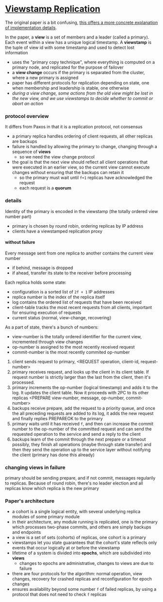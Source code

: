 # [Viewstamp Replication](http://www.cs.princeton.edu/courses/archive/fall09/cos518/papers/viewstamped.pdf)
The original paper is a bit confusing, [this offers a more concrete explanation of implementation details](http://pmg.csail.mit.edu/papers/vr-revisited.pdf).

In the paper, a **view** is a set of members and a leader (called a primary). Each event within a view has a unique logical timestamp. A **viewstamp** is the tuple of view id with some timestamp and used to detect lost information
- uses the "primary copy technique", where everything is computed on a primary node, and replicated for the purpose of failover
- a **view change** occurs if the primary is separated from the cluster, where a new primary is assigned
- paper has different protocols for replication depending on state, one when membership and leadership is stable, one otherwise
- *during a view change, some actions from the old view might be lost in the new view, and we use viewstamps to decide whether to commit or abort an action*

### protocol overview
It differs from Paxos in that it is a replication protocol, not consensus
- a primary replica handles ordering of client requests, all other replicas are backups
- failure is handled by allowing the primary to change, changing through a sequence of **views**
  - so we need the view change protocol
- the goal is that the next view should reflect all client operations that were executed in an earlier view, so the current view cannot execute changes without ensuring that the backups can retain it
  - so the primary must wait until `f+1` replicas have acknowledged the request
  - each request is a **quorum**

### details
Identity of the primary is encoded in the viewstamp (the totally ordered view number part)
- primary is chosen by round robin, ordering replicas by IP address
- clients have a viewstamped replication proxy

#### without failure
Every message sent from one replica to another contains the current view number
- if behind, message is dropped
- if ahead, transfer its state to the receiver before processing

Each replica holds some state:
- configuration is a sorted list of `2f + 1` IP addresses
- replica number is the index of the replica itself
- log contains the ordered list of requests that have been received
- client-table tracks the most recent requests from all clients, important for ensuring execution of requests
- current status {normal, view-change, recovering}

As a part of state, there's a bunch of numbers:
- view-number is the totally ordered identifier for the current view, incremented through view changes
- op-number is assigned to the most recently received request
- commit-number is the most recently commited op-number

1. client sends request to primary, <REQUEST operation, client-id, request-number>
2. primary receives request, and looks up the client in its client table. If request number is strictly larger than the last from the client, then it's processed.
3. primary increments the op-number (logical timestamp) and adds it to the log. It updates the client table. Now it proceeds with 2PC to its other replicas <PREPARE view-number, message, op-number, commit-number>
4. backups receive prepare, add the request to a priority queue, and once the all preceding requests are added to its log, it adds the new request and finally replies PREPAREOK to the primary
5. primary waits until it has received `f`, and then can increase the commit number to the op-number of the committed request and can send the requested operation to the service and send a reply to the client
6. backups learn of the commit through the next prepare or a timeout possibly, they finish all operations (maybe through state transfer) and then they send the operation up to the service layer without notifying the client (primary has done this already)

### changing views in failure
primary should be sending prepare, and if not commit, messages regularily to replicas. Because of round robin, there's no leader election and all replicas know which replica is the new primary

### Paper's architecture
- a cohort is a single logical entity, with several underlying replica modules of some primary module
- in their architecture, any module running is replicated, one is the primary which processes two-phase commits, and others are simply backups and endpoints
- a view is a set of sets (cohorts) of replicas, one cohort is a primary
- viewstamps let you state guarantees that the cohort's state reflects only events that occur logically at or before the viewstamp
- lifetime of a system is divided into **epochs**, which are subdivided into **views**
  - changes to epochs are administrative, changes to views are due to failure
- there are four protocols for the algorithm: normal operation, view changes, recovery for crashed replicas and reconfiguration for epoch changes
- ensures availability beyond some number `f` of failed replicas, by using a protocol that does not need to check `f` replicas
